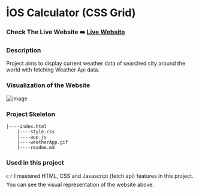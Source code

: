 # İOS Calculator (CSS Grid)

### Check The Live Website ➡️ [Live Website](https://sekunev.github.io/Projects/19_Calculator/)

### Description

Project aims to display current weather data of searched city around the world with fetching Weather Api data.

### Visualization of the Website

![image](https://github.com/Sekunev/Weather-app-asyn-await-/blob/main/Weather-App.gif)

### Project Skeleton

    |----index.html  
        |----style.css   
        |----app.js
        |----weatherApp.gif
        |----readme.md 

### Used in this project

👉 I mastered HTML, CSS and Javascript (fetch api) features in this project. You can see the visual representation of the website above.
